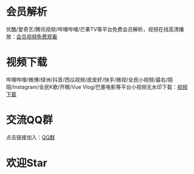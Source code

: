 # 会员解析  
优酷/爱奇艺/腾讯视频/哔哩哔哩/芒果TV等平台免费会员解析，视频在线高清播放：[会员视频免费观看](https://resoumen.com/v "点击链接")  

# 视频下载  
哔哩哔哩/微博/绿洲/抖音/西瓜视频/皮皮虾/快手/微视/全民小视频/最右/陌陌/Instagram/全民K歌/开眼/Vue Vlog/巴塞电影等平台小视频无水印下载：[视频下载](https://resoumen.com/x "点击链接")  

# 交流QQ群 
点击链接加入：[QQ群](https://jq.qq.com/?_wv=1027&k=RaVzSa9C "点击链接")  

# 欢迎Star  
